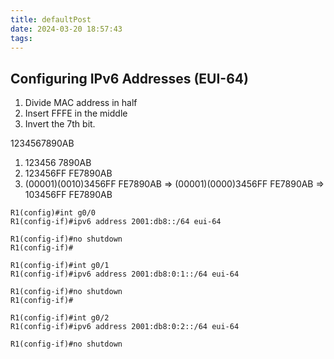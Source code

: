 ```yaml
---
title: defaultPost
date: 2024-03-20 18:57:43
tags:
---
```

## Configuring IPv6 Addresses (EUI-64)
1. Divide MAC address in half
2. Insert FFFE in the middle
3. Invert the 7th bit. 

1234567890AB
1. 123456 7890AB
2. 123456FF FE7890AB
3. (00001)(0010)3456FF FE7890AB => (00001)(0000)3456FF FE7890AB => 103456FF FE7890AB

```
R1(config)#int g0/0
R1(config-if)#ipv6 address 2001:db8::/64 eui-64

R1(config-if)#no shutdown
R1(config-if)#

R1(config-if)#int g0/1
R1(config-if)#ipv6 address 2001:db8:0:1::/64 eui-64

R1(config-if)#no shutdown
R1(config-if)#

R1(config-if)#int g0/2
R1(config-if)#ipv6 address 2001:db8:0:2::/64 eui-64

R1(config-if)#no shutdown
```